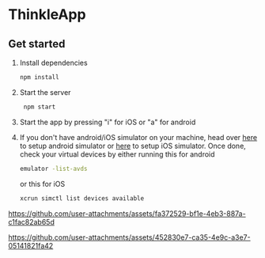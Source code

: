 # ThinkleApp



## Get started

1. Install dependencies

   ```bash
   npm install
   ```

2. Start the server

   ```bash
    npm start
   ```
3. Start the app by pressing "i" for iOS or "a" for android


4. If you don't have android/iOS simulator on your machine, head over [here](https://developer.android.com/studio/run/managing-avds) to setup android simulator or [here](https://developer.apple.com/documentation/safari-developer-tools/installing-xcode-and-simulators) to setup iOS simulator. Once done, check your virtual devices by either running this for android
   ```bash
   emulator -list-avds
   ```
   or this for iOS
   ```bash
   xcrun simctl list devices available
   ```




https://github.com/user-attachments/assets/fa372529-bf1e-4eb3-887a-c1fac82ab65d



https://github.com/user-attachments/assets/452830e7-ca35-4e9c-a3e7-05141821fa42

